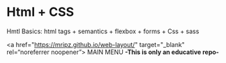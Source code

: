 # Html + CSS

Hmtl Basics: html tags + semantics + flexbox + forms + Css + sass
 

<a href="https://mripz.github.io/web-layout/" target="_blank" rel=“noreferrer noopener”> MAIN MENU </a>
**-This is only an educative repo-**
